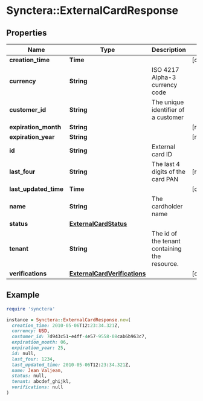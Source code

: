 # Synctera::ExternalCardResponse

## Properties

| Name | Type | Description | Notes |
| ---- | ---- | ----------- | ----- |
| **creation_time** | **Time** |  | [optional] |
| **currency** | **String** | ISO 4217  Alpha-3 currency code |  |
| **customer_id** | **String** | The unique identifier of a customer |  |
| **expiration_month** | **String** |  | [readonly] |
| **expiration_year** | **String** |  | [readonly] |
| **id** | **String** | External card ID |  |
| **last_four** | **String** | The last 4 digits of the card PAN | [readonly] |
| **last_updated_time** | **Time** |  | [optional] |
| **name** | **String** | The cardholder name |  |
| **status** | [**ExternalCardStatus**](ExternalCardStatus.md) |  |  |
| **tenant** | **String** | The id of the tenant containing the resource.  |  |
| **verifications** | [**ExternalCardVerifications**](ExternalCardVerifications.md) |  | [optional] |

## Example

```ruby
require 'synctera'

instance = Synctera::ExternalCardResponse.new(
  creation_time: 2010-05-06T12:23:34.321Z,
  currency: USD,
  customer_id: 7d943c51-e4ff-4e57-9558-08cab6b963c7,
  expiration_month: 06,
  expiration_year: 25,
  id: null,
  last_four: 1234,
  last_updated_time: 2010-05-06T12:23:34.321Z,
  name: Jean Valjean,
  status: null,
  tenant: abcdef_ghijkl,
  verifications: null
)
```

